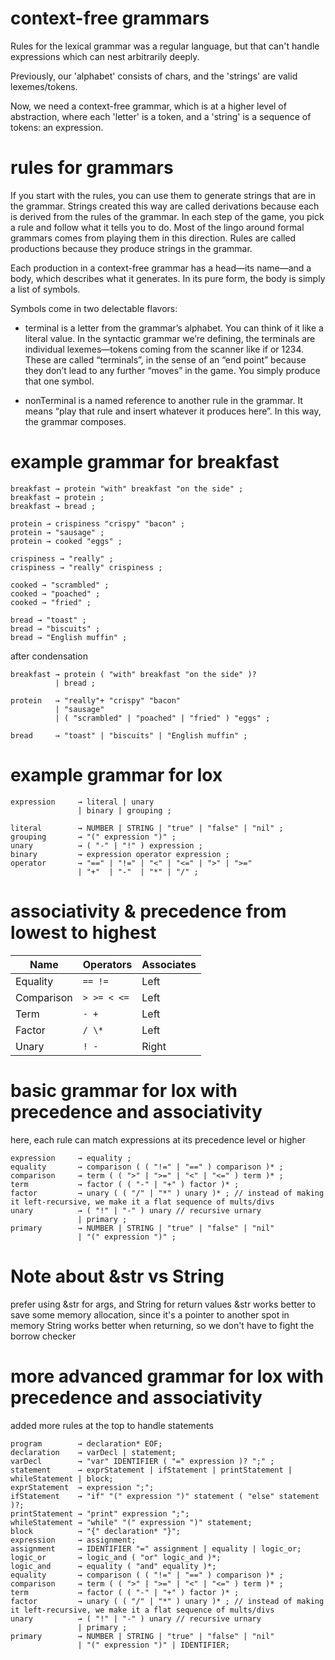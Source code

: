 # context-free grammars

Rules for the lexical grammar was a regular language, but that can't handle expressions which can nest arbitrarily deeply.

Previously, our 'alphabet' consists of chars, and the 'strings' are valid lexemes/tokens.

Now, we need a context-free grammar, which is at a higher level of abstraction, where each 'letter' is a token, and a 'string' is a sequence of tokens: an expression.

# rules for grammars

If you start with the rules, you can use them to generate strings that are in the grammar.
Strings created this way are called derivations because each is derived from the rules of the grammar.
In each step of the game, you pick a rule and follow what it tells you to do.
Most of the lingo around formal grammars comes from playing them in this direction.
Rules are called productions because they produce strings in the grammar.

Each production in a context-free grammar has a head—its name—and a body, which describes what it generates.
In its pure form, the body is simply a list of symbols.

Symbols come in two delectable flavors:

- terminal is a letter from the grammar’s alphabet.
  You can think of it like a literal value.
  In the syntactic grammar we’re defining, the terminals are individual lexemes—tokens coming from the scanner like if or 1234.
  These are called “terminals”, in the sense of an “end point” because they don’t lead to any further “moves” in the game.
  You simply produce that one symbol.

- nonTerminal is a named reference to another rule in the grammar.
  It means “play that rule and insert whatever it produces here”.
  In this way, the grammar composes.

# example grammar for breakfast

```
breakfast → protein "with" breakfast "on the side" ;
breakfast → protein ;
breakfast → bread ;

protein → crispiness "crispy" "bacon" ;
protein → "sausage" ;
protein → cooked "eggs" ;

crispiness → "really" ;
crispiness → "really" crispiness ;

cooked → "scrambled" ;
cooked → "poached" ;
cooked → "fried" ;

bread → "toast" ;
bread → "biscuits" ;
bread → "English muffin" ;
```

after condensation

```
breakfast → protein ( "with" breakfast "on the side" )?
          | bread ;

protein   → "really"+ "crispy" "bacon"
          | "sausage"
          | ( "scrambled" | "poached" | "fried" ) "eggs" ;

bread     → "toast" | "biscuits" | "English muffin" ;
```

# example grammar for lox

```
expression     → literal | unary
               | binary | grouping ;

literal        → NUMBER | STRING | "true" | "false" | "nil" ;
grouping       → "(" expression ")" ;
unary          → ( "-" | "!" ) expression ;
binary         → expression operator expression ;
operator       → "==" | "!=" | "<" | "<=" | ">" | ">="
               | "+"  | "-"  | "*" | "/" ;
```

# associativity & precedence from lowest to highest

| Name       | Operators   | Associates |
| ---------- | ----------- | ---------- |
| Equality   | `== !=`     | Left       |
| Comparison | `> >= < <=` | Left       |
| Term       | `- +`       | Left       |
| Factor     | `/ \*`      | Left       |
| Unary      | `! -`       | Right      |

# basic grammar for lox with precedence and associativity

here, each rule can match expressions at its precedence level or higher

```
expression     → equality ;
equality       → comparison ( ( "!=" | "==" ) comparison )* ;
comparison     → term ( ( ">" | ">=" | "<" | "<=" ) term )* ;
term           → factor ( ( "-" | "+" ) factor )* ;
factor         → unary ( ( "/" | "*" ) unary )* ; // instead of making it left-recursive, we make it a flat sequence of mults/divs
unary          → ( "!" | "-" ) unary // recursive urnary
               | primary ;
primary        → NUMBER | STRING | "true" | "false" | "nil"
               | "(" expression ")" ;
```

# Note about &str vs String

prefer using &str for args, and String for return values
&str works better to save some memory allocation, since it's a pointer to another spot in memory
String works better when returning, so we don't have to fight the borrow checker

# more advanced grammar for lox with precedence and associativity

added more rules at the top to handle statements

```
program        → declaration* EOF;
declaration    → varDecl | statement;
varDecl        → "var" IDENTIFIER ( "=" expression )? ";" ;
statement      → exprStatement | ifStatement | printStatement | whileStatement | block;
exprStatement  → expression ";";
ifStatement    → "if" "(" expression ")" statement ( "else" statement )?;
printStatement → "print" expression ";";
whileStatement → "while" "(" expression ")" statement;
block          → "{" declaration* "}";
expression     → assignment;
assignment     → IDENTIFIER "=" assignment | equality | logic_or;
logic_or       → logic_and ( "or" logic_and )*;
logic_and      → equality ( "and" equality )*;
equality       → comparison ( ( "!=" | "==" ) comparison )* ;
comparison     → term ( ( ">" | ">=" | "<" | "<=" ) term )* ;
term           → factor ( ( "-" | "+" ) factor )* ;
factor         → unary ( ( "/" | "*" ) unary )* ; // instead of making it left-recursive, we make it a flat sequence of mults/divs
unary          → ( "!" | "-" ) unary // recursive urnary
               | primary ;
primary        → NUMBER | STRING | "true" | "false" | "nil"
               | "(" expression ")" | IDENTIFIER;
```
